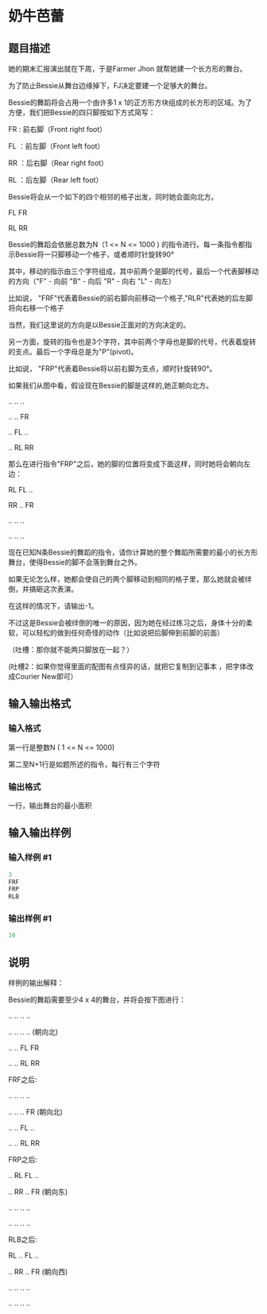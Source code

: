 # 奶牛芭蕾

## 题目描述

她的期末汇报演出就在下周，于是Farmer Jhon 就帮她建一个长方形的舞台。

为了防止Bessie从舞台边缘掉下，FJ决定要建一个足够大的舞台。

Bessie的舞蹈将会占用一个由许多1 x 1的正方形方块组成的长方形的区域。为了方便，我们把Bessie的四只脚按如下方式简写：

FR : 前右脚（Front right foot）

FL ：前左脚（Front left foot）

RR ：后右脚（Rear right foot）

RL ：后左脚（Rear left foot）

Bessie将会从一个如下的四个相邻的格子出发，同时她会面向北方。

FL FR

RL RR

Bessie的舞蹈会依据总数为N（1 <= N <= 1000 ) 的指令进行。每一条指令都指示Bessie将一只脚移动一个格子，或者顺时针旋转90°

其中，移动的指示由三个字符组成，其中前两个是脚的代号，最后一个代表脚移动的方向（"F" - 向前 "B" - 向后 "R" - 向右 "L" - 向左）

比如说， "FRF"代表着Bessie的前右脚向前移动一个格子,"RLR"代表她的后左脚将向右移一个格子

当然，我们这里说的方向是以Bessie正面对的方向决定的。

另一方面，旋转的指令也是3个字符，其中前两个字母也是脚的代号，代表着旋转的支点。最后一个字母总是为"P"(pivot)。

比如说， "FRP"代表着Bessie将以前右脚为支点，顺时针旋转90°。

如果我们从图中看，假设现在Bessie的脚是这样的,她正朝向北方。

.. .. ..

.. .. FR

.. FL ..

.. RL RR

那么在进行指令"FRP"之后，她的脚的位置将变成下面这样，同时她将会朝向左边：

RL FL ..

RR .. FR

.. .. ..

.. .. ..

现在已知N条Bessie的舞蹈的指令，请你计算她的整个舞蹈所需要的最小的长方形舞台，使得Bessie的脚不会落到舞台之外。

如果无论怎么样，她都会使自己的两个脚移动到相同的格子里，那么她就会被绊倒，并搞砸这次表演。

在这样的情况下，请输出-1。

不过这是Bessie会被绊倒的唯一的原因，因为她在经过练习之后，身体十分的柔软，可以轻松的做到任何奇怪的动作（比如说把后脚伸到前脚的前面）

（吐槽：那你就不能两只脚放在一起？）

(吐槽2：如果你觉得里面的配图有点怪异的话，就把它复制到记事本 ，把字体改成Courier New即可）

## 输入输出格式

### 输入格式

第一行是整数N ( 1 <= N <= 1000)

第二至N+1行是如题所述的指令，每行有三个字符

### 输出格式

一行，输出舞台的最小面积

## 输入输出样例

### 输入样例 #1

```cpp
3
FRF
FRP
RLB
```


### 输出样例 #1

```cpp
16
```


## 说明

样例的输出解释：

Bessie的舞蹈需要至少4 x 4的舞台，并将会按下图进行：

.. .. .. ..

.. .. .. .. (朝向北)

.. .. FL FR

.. .. RL RR

FRF之后:

.. .. .. ..

.. .. .. FR (朝向北)

.. .. FL ..

.. .. RL RR

FRP之后:

.. RL FL ..

.. RR .. FR (朝向东)

.. .. .. ..

.. .. .. ..

RLB之后:

RL .. FL ..

.. RR .. FR (朝向西)

.. .. .. ..

.. .. .. ..

